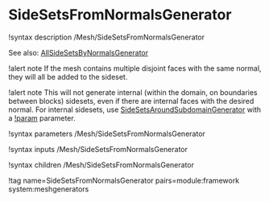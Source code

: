 # SideSetsFromNormalsGenerator

!syntax description /Mesh/SideSetsFromNormalsGenerator

See also: [AllSideSetsByNormalsGenerator](/AllSideSetsByNormalsGenerator.md)

!alert note
If the mesh contains multiple disjoint faces with the same normal, they will all be added to the sideset.

!alert note
This will not generate internal (within the domain, on boundaries between blocks) sidesets,
even if there are internal faces with the desired normal.
For internal sidesets, use [SideSetsAroundSubdomainGenerator](/SideSetsAroundSubdomainGenerator.md)
with a [!param](/Mesh/SideSetsAroundSubdomainGenerator/normal) parameter.

!syntax parameters /Mesh/SideSetsFromNormalsGenerator

!syntax inputs /Mesh/SideSetsFromNormalsGenerator

!syntax children /Mesh/SideSetsFromNormalsGenerator

!tag name=SideSetsFromNormalsGenerator pairs=module:framework system:meshgenerators
